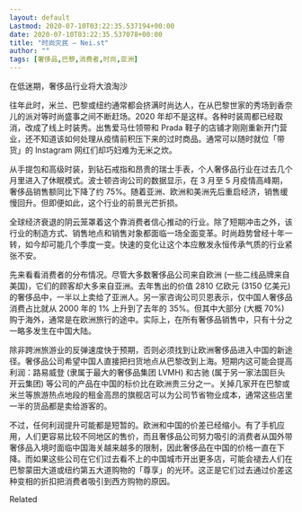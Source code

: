 ```yaml
---
layout: default
Lastmod: 2020-07-10T03:22:35.537194+00:00
date: 2020-07-10T03:22:35.537078+00:00
title: "时尚灾民 – Nei.st"
author: ""
tags: [奢侈品,巴黎,消费者,时尚,亚洲]
---
```


在低迷期，奢侈品行业将大浪淘沙

往年此时，米兰、巴黎或纽约通常都会挤满时尚达人，在从巴黎世家的秀场到香奈儿的派对等时尚盛事之间不断赶场。2020 年却不是这样。各种时装周都已经取消，改成了线上时装秀。出售爱马仕领带和 Prada 鞋子的店铺才刚刚重新开门营业，还不知道该如何处理从疫情前积压下来的过时商品。通常可以随时就位「带货」的 Instagram 网红们却巧妇难为无米之炊。

从手提包和高级时装，到钻石戒指和昂贵的瑞士手表，个人奢侈品行业在过去几个月里进入了休眠模式。波士顿咨询公司的数据显示，在 3 月至 5 月疫情高峰期，奢侈品销售额同比下降了约 75%。随着亚洲、欧洲和美洲先后重启经济，销售缓慢回升。但即便如此，这个行业的前景光芒折损。

全球经济衰退的阴云笼罩着这个靠消费者信心推动的行业。除了短期冲击之外，该行业的制造方式、销售地点和销售对象都面临一场全面变革。时尚趋势曾经十年一转，如今却可能几个季度一变。快速的变化让这个本应散发永恒传承气质的行业紧张不安。

先来看看消费者的分布情况。尽管大多数奢侈品公司来自欧洲 (一些二线品牌来自美国)，它们的顾客却大多来自亚洲。去年售出的价值 2810 亿欧元 (3150 亿美元) 的奢侈品中，一半以上卖给了亚洲人。另一家咨询公司贝恩表示，仅中国人奢侈品消费占比就从 2000 年的 1% 上升到了去年的 35%。但其中大部分 (大概 70%) 购于海外，通常是在欧洲旅行的途中。实际上，在所有奢侈品销售中，只有十分之一略多发生在中国大陆。

除非跨洲旅游业的反弹速度快于预期，否则必须找到让欧洲奢侈品进入中国的新途径。奢侈品公司希望中国人直接把扫货地点从巴黎改到上海。短期内这可能会提高利润：路易威登 (隶属于最大的奢侈品集团 LVMH) 和古驰 (属于另一家法国巨头开云集团) 等公司的产品在中国的标价比在欧洲贵三分之一。关掉几家开在巴黎或米兰等旅游热点地段的租金高昂的旗舰店可以为公司节省物业成本，通常这些店里一半的货品都是卖给游客的。

不过，任何利润提升可能都是短暂的。欧洲和中国的价差已经缩小。有了手机应用，人们更容易比较不同地区的售价，而且奢侈品公司努力吸引的消费者从国外带奢侈品入境时面临中国海关越来越多的限制，因此奢侈品在中国的价格一直在下降。而如果这些公司在它们过去看不上的中国城市开出更多店，可能会褪去人们在巴黎蒙田大道或纽约第五大道购物的「尊享」的光环。这正是它们过去通过价差这种变相的折扣把消费者吸引到西方购物的原因。

Related

